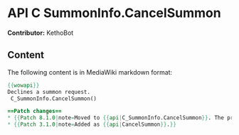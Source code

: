 # API C SummonInfo.CancelSummon

**Contributor:** KethoBot

## Content

The following content is in MediaWiki markdown format:

```mediawiki
{{wowapi}}
Declines a summon request.
 C_SummonInfo.CancelSummon()

==Patch changes==
* {{Patch 8.1.0|note=Moved to {{api|C_SummonInfo.CancelSummon}}. The previous alias is deprecated. [https://www.townlong-yak.com/framexml/8.1.5/Blizzard_Deprecated/Deprecated_8_1_0.lua#24]}}
* {{Patch 3.1.0|note=Added as {{api|CancelSummon}}.}}
```